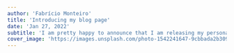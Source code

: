 ```yaml
---
author: 'Fabrício Monteiro'
title: 'Introducing my blog page'
date: 'Jan 27, 2022'
subtitle: 'I am pretty happy to announce that I am releasing my personal blog page. Totally made with NextJS 😝'
cover_image: 'https://images.unsplash.com/photo-1542241647-9cbbada2b309?ixlib=rb-1.2.1&ixid=MnwxMjA3fDB8MHxwaG90by1wYWdlfHx8fGVufDB8fHx8&auto=format&fit=crop&w=2969&q=80'
---
```


